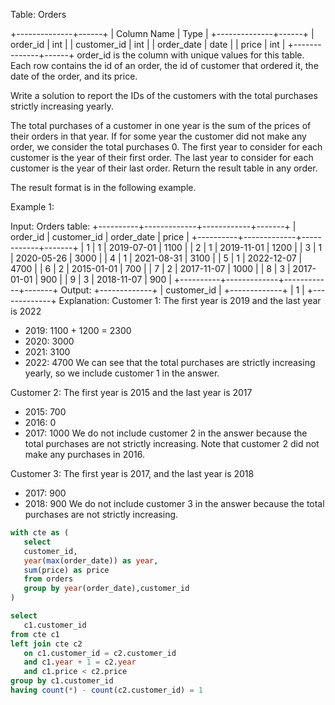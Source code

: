 Table: Orders

+--------------+------+
| Column Name  | Type |
+--------------+------+
| order_id     | int  |
| customer_id  | int  |
| order_date   | date |
| price        | int  |
+--------------+------+
order_id is the column with unique values for this table.
Each row contains the id of an order, the id of customer that ordered it, the date of the order, and its price.
 

Write a solution to report the IDs of the customers with the total purchases strictly increasing yearly.

The total purchases of a customer in one year is the sum of the prices of their orders in that year. If for some year the customer did not make any order, we consider the total purchases 0.
The first year to consider for each customer is the year of their first order.
The last year to consider for each customer is the year of their last order.
Return the result table in any order.

The result format is in the following example.

 

Example 1:

Input: 
Orders table:
+----------+-------------+------------+-------+
| order_id | customer_id | order_date | price |
+----------+-------------+------------+-------+
| 1        | 1           | 2019-07-01 | 1100  |
| 2        | 1           | 2019-11-01 | 1200  |
| 3        | 1           | 2020-05-26 | 3000  |
| 4        | 1           | 2021-08-31 | 3100  |
| 5        | 1           | 2022-12-07 | 4700  |
| 6        | 2           | 2015-01-01 | 700   |
| 7        | 2           | 2017-11-07 | 1000  |
| 8        | 3           | 2017-01-01 | 900   |
| 9        | 3           | 2018-11-07 | 900   |
+----------+-------------+------------+-------+
Output: 
+-------------+
| customer_id |
+-------------+
| 1           |
+-------------+
Explanation: 
Customer 1: The first year is 2019 and the last year is 2022
  - 2019: 1100 + 1200 = 2300
  - 2020: 3000
  - 2021: 3100
  - 2022: 4700
  We can see that the total purchases are strictly increasing yearly, so we include customer 1 in the answer.

Customer 2: The first year is 2015 and the last year is 2017
  - 2015: 700
  - 2016: 0
  - 2017: 1000
  We do not include customer 2 in the answer because the total purchases are not strictly increasing. Note that customer 2 did not make any purchases in 2016.

Customer 3: The first year is 2017, and the last year is 2018
  - 2017: 900
  - 2018: 900
 We do not include customer 3 in the answer because the total purchases are not strictly increasing.



 ```sql
 with cte as (
    select 
    customer_id, 
    year(max(order_date)) as year, 
    sum(price) as price
    from orders
    group by year(order_date),customer_id
)

select 
    c1.customer_id
from cte c1
left join cte c2 
    on c1.customer_id = c2.customer_id 
    and c1.year + 1 = c2.year 
    and c1.price < c2.price
group by c1.customer_id
having count(*) - count(c2.customer_id) = 1
 ```